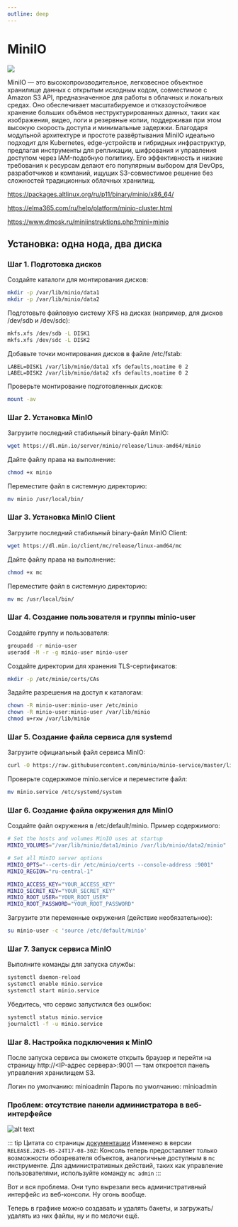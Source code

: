 ```yaml
---
outline: deep
---
```


# MiniIO

![](https://media2.dev.to/dynamic/image/width=1000,height=420,fit=cover,gravity=auto,format=auto/https%3A%2F%2Fdev-to-uploads.s3.amazonaws.com%2Fuploads%2Farticles%2F1kco4frqn1sh3y3umvye.png)

MiniIO — это высокопроизводительное, легковесное объектное хранилище данных с открытым исходным кодом, совместимое с Amazon S3 API, предназначенное для работы в облачных и локальных средах. Оно обеспечивает масштабируемое и отказоустойчивое хранение больших объёмов неструктурированных данных, таких как изображения, видео, логи и резервные копии, поддерживая при этом высокую скорость доступа и минимальные задержки. Благодаря модульной архитектуре и простоте развёртывания MiniIO идеально подходит для Kubernetes, edge-устройств и гибридных инфраструктур, предлагая инструменты для репликации, шифрования и управления доступом через IAM-подобную политику. Его эффективность и низкие требования к ресурсам делают его популярным выбором для DevOps, разработчиков и компаний, ищущих S3-совместимое решение без сложностей традиционных облачных хранилищ.

https://packages.altlinux.org/ru/p11/binary/minio/x86_64/

https://elma365.com/ru/help/platform/minio-cluster.html

https://www.dmosk.ru/miniinstruktions.php?mini=minio


## Установка: одна нода, два диска

### Шаг 1. Подготовка дисков

Создайте каталоги для монтирования дисков: 
```bash
mkdir -p /var/lib/minio/data1
mkdir -p /var/lib/minio/data2
```

Подготовьте файловую систему XFS на дисках (например, для дисков /dev/sdb и /dev/sdc): 
```bash
mkfs.xfs /dev/sdb -L DISK1
mkfs.xfs /dev/sdc -L DISK2
```
    
Добавьте точки монтирования дисков в файле /etc/fstab: 

```fstab
LABEL=DISK1 /var/lib/minio/data1 xfs defaults,noatime 0 2
LABEL=DISK2 /var/lib/minio/data2 xfs defaults,noatime 0 2
```

Проверьте монтирование подготовленных дисков: 
```bash
mount -av
```

### Шаг 2. Установка MinIO

Загрузите последний стабильный binary-файл MinIO: 
```bash
wget https://dl.min.io/server/minio/release/linux-amd64/minio
```
Дайте файлу права на выполнение: 
```bash
chmod +x minio
```

Переместите файл в системную директорию: 
```bash
mv minio /usr/local/bin/
```

### Шаг 3. Установка MinIO Client

Загрузите последний стабильный binary-файл MinIO Client: 
```bash
wget https://dl.min.io/client/mc/release/linux-amd64/mc
```

Дайте файлу права на выполнение: 
```bash
chmod +x mc
```

Переместите файл в системную директорию: 
```bash
mv mc /usr/local/bin/
```

### Шаг 4. Создание пользователя и группы minio-user

Создайте группу и пользователя: 
```bash
groupadd -r minio-user
useradd -M -r -g minio-user minio-user
```

Создайте директории для хранения TLS-сертификатов: 
```bash
mkdir -p /etc/minio/certs/CAs
```
    
Задайте разрешения на доступ к каталогам: 
```bash
chown -R minio-user:minio-user /etc/minio
chown -R minio-user:minio-user /var/lib/minio
chmod u+rxw /var/lib/minio
```

### Шаг 5. Создание файла сервиса для systemd

Загрузите официальный файл сервиса MinIO:  
```bash
curl -O https://raw.githubusercontent.com/minio/minio-service/master/linux-systemd/minio.service
```
    
Проверьте содержимое minio.service и переместите файл: 
```bash
mv minio.service /etc/systemd/system
```

### Шаг 6. Создание файла окружения для MinIO

Создайте файл окружения в /etc/default/minio. Пример содержимого:
 
```bash
# Set the hosts and volumes MinIO uses at startup
MINIO_VOLUMES="/var/lib/minio/data1/minio /var/lib/minio/data2/minio"

# Set all MinIO server options
MINIO_OPTS="--certs-dir /etc/minio/certs --console-address :9001"
MINIO_REGION="ru-central-1"

MINIO_ACCESS_KEY="YOUR_ACCESS_KEY"
MINIO_SECRET_KEY="YOUR_SECRET_KEY"
MINIO_ROOT_USER="YOUR_ROOT_USER"
MINIO_ROOT_PASSWORD="YOUR_ROOT_PASSWORD"
```

Загрузите эти переменные окружения (действие необязательное):
```bash
su minio-user -c 'source /etc/default/minio'
```

### Шаг 7. Запуск сервиса MinIO

Выполните команды для запуска службы: 
```bash
systemctl daemon-reload
systemctl enable minio.service
systemctl start minio.service
```

Убедитесь, что сервис запустился без ошибок: 
```bash
systemctl status minio.service
journalctl -f -u minio.service
```

### Шаг 8. Настройка подключения к MinIO

После запуска сервиса вы сможете открыть браузер и перейти на страницу http://<IP-адрес сервера>:9001 — там откроется панель управления хранилищем S3.

Логин по умолчанию: minioadmin
Пароль по умолчанию: minioadmin

### Проблем: отсутствие панели администратора в веб-интерфейсе

![alt text](/public/img/minio.png)

::: tip Цитата со страницы [документации](https://docs.min.io/community/minio-object-store/administration/minio-console.html)
Изменено в версии `RELEASE.2025-05-24T17-08-30Z`: Консоль теперь предоставляет только возможности обозревателя объектов, аналогичные доступным в `mc` инструменте. Для административных действий, таких как управление пользователями, используйте команду `mc admin`
:::

Вот и вся проблема. Они тупо вырезали весь административный интерфейс из веб-консоли. Ну огонь вообще.

Теперь в графике можно создавать и удалять бакеты, и загружать/удалять из них файлы, ну и по мелочи ещё.
